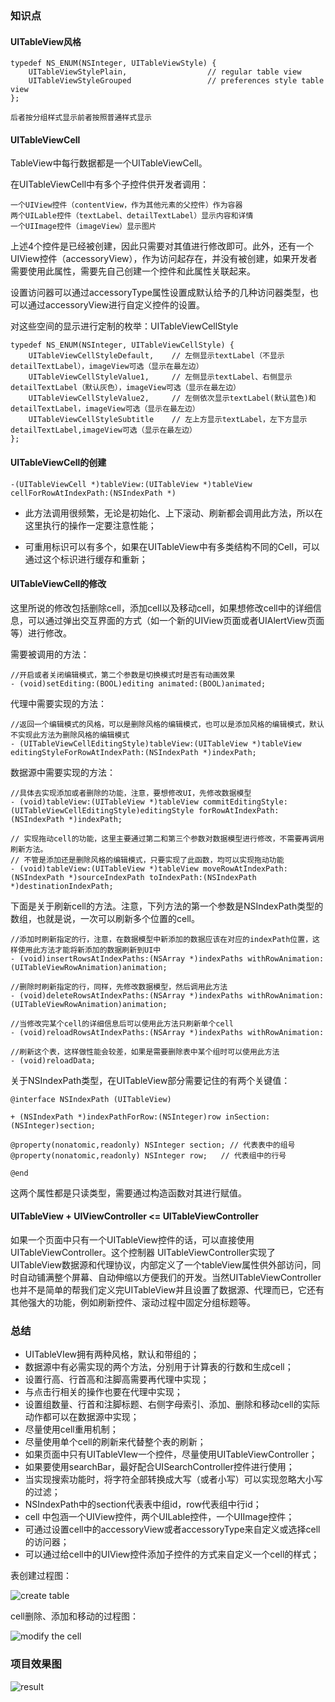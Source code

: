 ### 知识点

#### UITableView风格

```
typedef NS_ENUM(NSInteger, UITableViewStyle) {
    UITableViewStylePlain,                  // regular table view
    UITableViewStyleGrouped                 // preferences style table view
};

后者按分组样式显示前者按照普通样式显示
```

#### UITableViewCell

TableView中每行数据都是一个UITableViewCell。

在UITableViewCell中有多个子控件供开发者调用：

```
一个UIView控件（contentView，作为其他元素的父控件）作为容器
两个UILable控件（textLabel、detailTextLabel）显示内容和详情
一个UIImage控件（imageView）显示图片
```
上述4个控件是已经被创建，因此只需要对其值进行修改即可。此外，还有一个UIView控件（accessoryView），作为访问起存在，并没有被创建，如果开发者需要使用此属性，需要先自己创建一个控件和此属性关联起来。

设置访问器可以通过accessoryType属性设置成默认给予的几种访问器类型，也可以通过accessoryView进行自定义控件的设置。

对这些空间的显示进行定制的枚举：UITableViewCellStyle

```
typedef NS_ENUM(NSInteger, UITableViewCellStyle) {
    UITableViewCellStyleDefault,    // 左侧显示textLabel（不显示detailTextLabel），imageView可选（显示在最左边）
    UITableViewCellStyleValue1,     // 左侧显示textLabel、右侧显示detailTextLabel（默认灰色），imageView可选（显示在最左边）
    UITableViewCellStyleValue2,     // 左侧依次显示textLabel(默认蓝色)和detailTextLabel，imageView可选（显示在最左边）
    UITableViewCellStyleSubtitle    // 左上方显示textLabel，左下方显示detailTextLabel,imageView可选（显示在最左边）
};
```

#### UITableViewCell的创建

```
-(UITableViewCell *)tableView:(UITableView *)tableView cellForRowAtIndexPath:(NSIndexPath *)
```

+ 此方法调用很频繁，无论是初始化、上下滚动、刷新都会调用此方法，所以在这里执行的操作一定要注意性能；

+ 可重用标识可以有多个，如果在UITableView中有多类结构不同的Cell，可以通过这个标识进行缓存和重新；

#### UITableViewCell的修改

这里所说的修改包括删除cell，添加cell以及移动cell，如果想修改cell中的详细信息，可以通过弹出交互界面的方式（如一个新的UIView页面或者UIAlertView页面等）进行修改。

需要被调用的方法：

```
//开启或者关闭编辑模式，第二个参数是切换模式时是否有动画效果
- (void)setEditing:(BOOL)editing animated:(BOOL)animated;
```

代理中需要实现的方法：

```
//返回一个编辑模式的风格，可以是删除风格的编辑模式，也可以是添加风格的编辑模式，默认不实现此方法为删除风格的编辑模式
- (UITableViewCellEditingStyle)tableView:(UITableView *)tableView editingStyleForRowAtIndexPath:(NSIndexPath *)indexPath;
```

数据源中需要实现的方法：

```
//具体去实现添加或者删除的功能，注意，要想修改UI，先修改数据模型
- (void)tableView:(UITableView *)tableView commitEditingStyle:(UITableViewCellEditingStyle)editingStyle forRowAtIndexPath:(NSIndexPath *)indexPath;

// 实现拖动cell的功能，这里主要通过第二和第三个参数对数据模型进行修改，不需要再调用刷新方法。
// 不管是添加还是删除风格的编辑模式，只要实现了此函数，均可以实现拖动功能
- (void)tableView:(UITableView *)tableView moveRowAtIndexPath:(NSIndexPath *)sourceIndexPath toIndexPath:(NSIndexPath *)destinationIndexPath;
```

下面是关于刷新cell的方法。注意，下列方法的第一个参数是NSIndexPath类型的数组，也就是说，一次可以刷新多个位置的cell。

```
//添加时刷新指定的行，注意，在数据模型中新添加的数据应该在对应的indexPath位置，这样使用此方法才能将新添加的数据刷新到UI中
- (void)insertRowsAtIndexPaths:(NSArray *)indexPaths withRowAnimation:(UITableViewRowAnimation)animation;

//删除时刷新指定的行，同样，先修改数据模型，然后调用此方法
- (void)deleteRowsAtIndexPaths:(NSArray *)indexPaths withRowAnimation:(UITableViewRowAnimation)animation;

//当修改完某个cell的详细信息后可以使用此方法只刷新单个cell
- (void)reloadRowsAtIndexPaths:(NSArray *)indexPaths withRowAnimation:

//刷新这个表，这样做性能会较差，如果是需要删除表中某个组时可以使用此方法
- (void)reloadData;
```

关于NSIndexPath类型，在UITableView部分需要记住的有两个关键值：

```
@interface NSIndexPath (UITableView)

+ (NSIndexPath *)indexPathForRow:(NSInteger)row inSection:(NSInteger)section;

@property(nonatomic,readonly) NSInteger section; // 代表表中的组号
@property(nonatomic,readonly) NSInteger row;   // 代表组中的行号

@end
```
这两个属性都是只读类型，需要通过构造函数对其进行赋值。

#### UITableView + UIViewController <= UITableViewController

如果一个页面中只有一个UITableView控件的话，可以直接使用UITableViewController。这个控制器 UITableViewController实现了UITableView数据源和代理协议，内部定义了一个tableView属性供外部访问，同时自动铺满整个屏幕、自动伸缩以方便我们的开发。当然UITableViewController也并不是简单的帮我们定义完UITableView并且设置了数据源、代理而已，它还有其他强大的功能，例如刷新控件、滚动过程中固定分组标题等。

### 总结
+ UITableVIew拥有两种风格，默认和带组的；
+ 数据源中有必需实现的两个方法，分别用于计算表的行数和生成cell；
+ 设置行高、行首高和注脚高需要再代理中实现；
+ 与点击行相关的操作也要在代理中实现；
+ 设置组数量、行首和注脚标题、右侧字母索引、添加、删除和移动cell的实际动作都可以在数据源中实现；
+ 尽量使用cell重用机制；
+ 尽量使用单个cell的刷新来代替整个表的刷新；
+ 如果页面中只有UITableVIew一个控件，尽量使用UITableViewController；
+ 如果要使用searchBar，最好配合UISearchController控件进行使用；
+ 当实现搜索功能时，将字符全部转换成大写（或者小写）可以实现忽略大小写的过滤；
+ NSIndexPath中的section代表表中组id，row代表组中行id；
+ cell 中包涵一个UIView控件，两个UILable控件，一个UIImage控件；
+ 可通过设置cell中的accessoryView或者accessoryType来自定义或选择cell的访问器；
+ 可以通过给cell中的UIView控件添加子控件的方式来自定义一个cell的样式；

表创建过程图：

![create table]()

cell删除、添加和移动的过程图：

![modify the cell]()


### 项目效果图

![result]()
